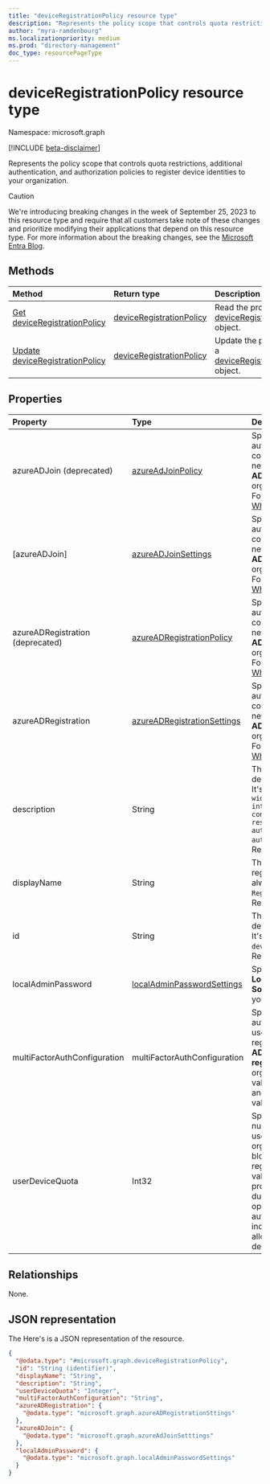 ```yaml
---
title: "deviceRegistrationPolicy resource type"
description: "Represents the policy scope that controls quota restrictions, additional authentication, and authorization policies for the Azure Active Directory tenant."
author: "myra-ramdenbourg"
ms.localizationpriority: medium
ms.prod: "directory-management"
doc_type: resourcePageType
---
```

# deviceRegistrationPolicy resource type

Namespace: microsoft.graph

[!INCLUDE [beta-disclaimer](../../includes/beta-disclaimer.md)]

Represents the policy scope that controls quota restrictions, additional authentication, and authorization policies to register device identities to your organization.

> [!CAUTION]
> We're introducing breaking changes in the week of September 25, 2023 to this resource type and require that all customers take note of these changes and prioritize modifying their applications that depend on this resource type. For more information about the breaking changes, see the [Microsoft Entra Blog](https://techcommunity.microsoft.com/t5/microsoft-entra-azure-ad-blog/important-update-to-deviceregistrationpolicy-resource-type-for/ba-p/3912000).

## Methods

|Method|Return type|Description|
|:---|:---|:---|
|[Get deviceRegistrationPolicy](../api/deviceregistrationpolicy-get.md)|[deviceRegistrationPolicy](../resources/deviceregistrationpolicy.md)|Read the properties of a [deviceRegistrationPolicy](../resources/deviceregistrationpolicy.md) object.|
|[Update deviceRegistrationPolicy](../api/deviceregistrationpolicy-update.md)|[deviceRegistrationPolicy](../resources/deviceregistrationpolicy.md)|Update the properties of a [deviceRegistrationPolicy](../resources/deviceregistrationpolicy.md) object.|

## Properties

|Property|Type|Description|
|:---|:---|:---|
|azureADJoin (deprecated)|[azureAdJoinPolicy](../resources/azureadjoinpolicy.md)|Specifies the authorization policy for controlling registration of new devices using **Azure AD Join** within your organization. Required. For more information, see [What is a device identity?](/azure/active-directory/devices/overview).|
[azureADJoin]|[azureADJoinSettings]((../resources/azureadjoinsettings.md))|Specifies the authorization policy for controlling registration of new devices using **Azure AD Join** within your organization. Required. For more information, see [What is a device identity?](/azure/active-directory/devices/overview).|
|azureADRegistration (deprecated)|[azureADRegistrationPolicy](../resources/azureadregistrationpolicy.md)|Specifies the authorization policy for controlling registration of new devices using **Azure AD registered** within your organization. Required. For more information, see [What is a device identity?](/azure/active-directory/devices/overview).|
|azureADRegistration|[azureADRegistrationSettings](../resources/azureadregistrationsettings.md)|Specifies the authorization policy for controlling registration of new devices using **Azure AD registered** within your organization. Required. For more information, see [What is a device identity?](/azure/active-directory/devices/overview).|
|description|String|The description of the device registration policy. It's always set to `Tenant-wide policy that manages intial provisioning controls using quota restrictions, additional authentication and authorization checks`. Read-only.|
|displayName|String|The name of the device registration policy. It's always set to `Device Registration Policy`. Read-only.|
|id|String| The identifier of the device registration policy. It's always set to `deviceRegistrationPolicy`. Read-only.|
|localAdminPassword|[localAdminPasswordSettings](../resources/localadminpasswordsettings.md)| Specifies the setting for **Local Admin Password Solution (LAPS)** within your organization.|
|multiFactorAuthConfiguration|multiFactorAuthConfiguration|Specifies the authentication policy for a user to complete registration using **Azure AD Join** or **Azure AD registered** within your organization. The possible values are: `notRequired` and `required`. The default value is `notRequired`. |
|userDeviceQuota|Int32|Specifies the maximum number of devices that a user can have within your organization before blocking new device registrations. The default value is set to 50. If this property isn't specified during the policy update operation, it's automatically reset to `0` to indicate that users aren't allowed to join any devices. |


## Relationships

None.

## JSON representation

The Here's is a JSON representation of the resource.
<!-- {
  "blockType": "resource",
  "keyProperty": "id",
  "@odata.type": "microsoft.graph.deviceRegistrationPolicy",
  "openType": false
}
-->
``` json
{
  "@odata.type": "#microsoft.graph.deviceRegistrationPolicy",
  "id": "String (identifier)",
  "displayName": "String",
  "description": "String",
  "userDeviceQuota": "Integer",
  "multiFactorAuthConfiguration": "String",
  "azureADRegistration": {
    "@odata.type": "microsoft.graph.azureADRegistrationSttings"
  },
  "azureADJoin": {
    "@odata.type": "microsoft.graph.azureAdJoinSetttings"
  },
  "localAdminPassword": {
    "@odata.type": "microsoft.graph.localAdminPasswordSettings"
  }
}
```
